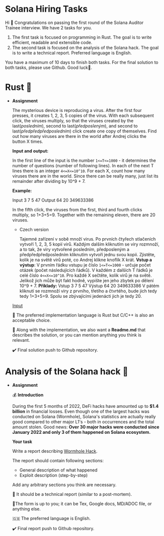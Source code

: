 # Solana Hiring Tasks

Hi 👋
Congratulations on passing the first round of the Solana Auditor Trainee interview. We have 2 tasks for you.

1. The first task is focused on programming in Rust. The goal is to write efficient, readable and extensible code.
2. The second task is focused on the analysis of the Solana hack. The goal is to write a technical report. Preferred language is English.

You have a maximum of 10 days to finish both tasks. For the final solution to both tasks, please use Github. Good luck🤞.

# Rust 🦀

- **Assignment**
    
    The mysterious device is reproducing a virus. After the first four presses, it creates 1, 2, 3, 5 copies of the virus. With each subsequent click, the viruses multiply, so that the viruses created by the last(*posledním*), second to last(*předposleným*), and second to last(*předpředpředposledním*) click create one copy of themselves. Find out how many viruses are there in the world after Andrej clicks the button X times.
    
    **Input and output:**
    
    In the first line of the input is the number `1<=T<=1000` - it determines the number of questions (number of following lines). In each of the next T lines there is an integer `4<=X<=10^10`. For each X, count how many viruses there are in the world. Since there can be really many, just list its remainder after dividing by 10^9 + 7.
    
    **Example:**
    
    Input
    3
    7
    5
    47
    Output
    64
    20
    349633386
    
    In the fifth click, the viruses from the first, third and fourth clicks multiply, so 1+3+5=9. Together with the remaining eleven, there are 20 viruses.
    
    - Czech version
        
        Tajemné zařízení v sobě množí virus. Po prvních čtyřech stlačeních vytvoří 1, 2, 3, 5 kopií virů. Každým dalším kliknutím se viry rozmnoží, a to tak, že viry vytvořené posledním, předposleným a předpředpředposledním kliknutím vytvoří jednu svou kopii. Zjistěte, kolik je na světě virů poté, co Andrej klikne knoflík X krát.
        **Vstup a výstup**:
        V prvním řádku vstupu je číslo `1<=T<=1000` - určuje počet otázek (počet následujících řádků). V každém z dalších T řádků je celé číslo `4<=X<=10^10`. Pro každé X sečtěte, kolik virů je na světě. Jelikož jich může být fakt hodně, vypište jen jeho zbytek po dělení 10^9 + 7.
        **Příklady:**
        Vstup
        3
        7
        5
        47
        Výstup
        64
        20
        349633386
        V pátém kliknutí se rozmnoží viry z prvního, třetího a čtvrtého, bude jich tedy tedy 1+3+5=9. Spolu se zbývajícími jedenácti jich je tedy 20.
        
    
    [Input](https://s3-us-west-2.amazonaws.com/secure.notion-static.com/44b103da-9f65-44a8-82fa-1b16e144338e/Untitled.txt)
    
    🦀 The preferred implementation language is Rust but C/C++ is also an acceptable choice.
    
    📖 Along with the implementation, we also want a **Readme.md** that describes the solution, or you can mention anything you think is relevant.
    
    ✔️ Final solution push to Github repository.
    

# **Analysis of the Solana hack** 🥷

- **Assignment**
    
    💰 **Introduction** 
    
    During the first 5 months of 2022, DeFi hacks have amounted up to **$1.4 billion** in financial losses. Even though one of the largest hacks was conducted on Solana (Wormhole), Solana's statistics are actually really good compared to other major L1's - both in occurrences and the total amount stolen. Good news: **Over 30 major hacks were conducted since January 2022 and only 3 of them happened on Solana ecosystem.**
    
    **Your task**
    
    Write a report describing [Wormhole Hack](https://twitter.com/wormholecrypto/status/1489001949881978883?ref_src=twsrc%5Etfw%7Ctwcamp%5Etweetembed%7Ctwterm%5E1489001949881978883%7Ctwgr%5E21a12c5a59af6b59a04624118e8a9a24ab8edae8%7Ctwcon%5Es1_&ref_url=https%3A%2F%2Fwww.theverge.com%2F2022%2F2%2F3%2F22916111%2Fwormhole-hack-github-error-325-million-theft-ethereum-solana).
    
    The report should contain following sections:
    
    - General description of what happened
    - Exploit description (step-by-step)
    
    Add any arbitrary sections you think are necessary.
    
    📝 It should be a technical report (similar to a post-mortem). 
    
    📄The form is up to you; it can be Tex, Google docs, MD/ADOC file, or anything else. 
    
    🇬🇧 The preferred language is English.
    
    ✔️ Final report push to Github repository.